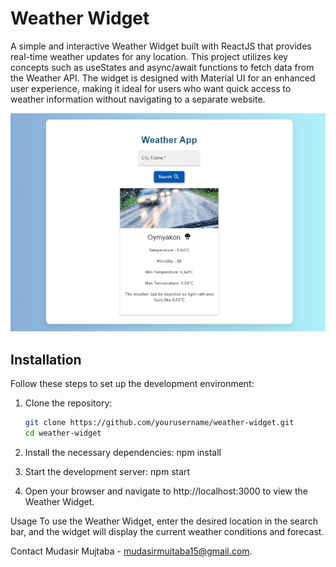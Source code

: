 # Weather Widget

A simple and interactive Weather Widget built with ReactJS that provides real-time weather updates for any location. This project utilizes key concepts such as useStates and async/await functions to fetch data from the Weather API. The widget is designed with Material UI for an enhanced user experience, making it ideal for users who want quick access to weather information without navigating to a separate website.

![Alt text](https://github.com/Mudasir123r2/Weather-Widget-ReactJS-App/blob/main/src/assets/weather-project.jpg)

## Installation

Follow these steps to set up the development environment:

1. Clone the repository:
   ```bash
   git clone https://github.com/yourusername/weather-widget.git
   cd weather-widget

2. Install the necessary dependencies:
npm install

3. Start the development server:
npm start

4. Open your browser and navigate to http://localhost:3000 to view the Weather Widget.

Usage
To use the Weather Widget, enter the desired location in the search bar, and the widget will display the current weather conditions and forecast.

Contact
Mudasir Mujtaba - mudasirmujtaba15@gmail.com.

